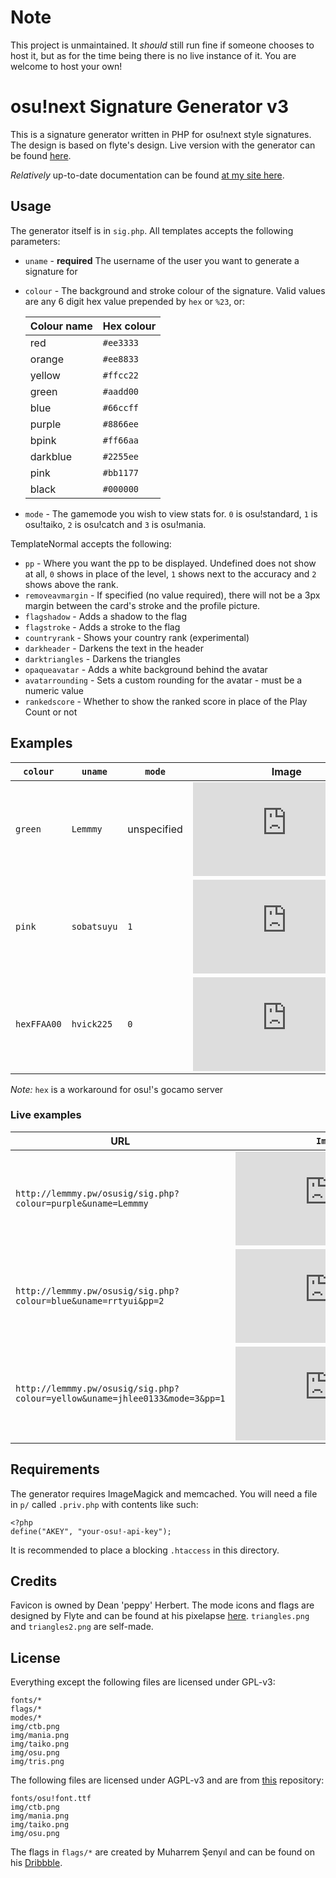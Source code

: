 # Note
This project is unmaintained. It *should* still run fine if someone chooses to host it, but as for the time being there is no live instance of it. You are welcome to host your own!

# osu!next Signature Generator v3
This is a signature generator written in PHP for osu!next style signatures. The design is based on flyte's design. Live version with the generator can be found [here](http://lemmmy.pw/osusig).

_Relatively_ up-to-date documentation can be found [at my site here](http://lemmmy.pw/osusig/docs).

## Usage
The generator itself is in `sig.php`. All templates accepts the following parameters:
* `uname` - **required** The username of the user you want to generate a signature for
* `colour` - The background and stroke colour of the signature. Valid values are any 6 digit hex value prepended by `hex` or `%23`, or:

	| Colour name | Hex colour |
	| ----------- | ---------- |
	| red | `#ee3333` |
	| orange | `#ee8833` |
	| yellow | `#ffcc22` |
	| green | `#aadd00` |
	| blue | `#66ccff` |
	| purple | `#8866ee` |
	| bpink | `#ff66aa` |
	| darkblue | `#2255ee` |
	| pink | `#bb1177` |
	| black | `#000000` |

* `mode` - The gamemode you wish to view stats for. `0` is osu!standard, `1` is osu!taiko, `2` is osu!catch and `3` is osu!mania.

TemplateNormal accepts the following:

* `pp` - Where you want the pp to be displayed. Undefined does not show at all, `0` shows in place of the level, `1` shows next to the accuracy and `2` shows above the rank.
* `removeavmargin` - If specified (no value required), there will not be a 3px margin between the card's stroke and the profile picture.
* `flagshadow` - Adds a shadow to the flag
* `flagstroke` - Adds a stroke to the flag
* `countryrank` - Shows your country rank (experimental)
* `darkheader` - Darkens the text in the header
* `darktriangles` - Darkens the triangles
* `opaqueavatar` - Adds a white background behind the avatar
* `avatarrounding` - Sets a custom rounding for the avatar - must be a numeric value
* `rankedscore` - Whether to show the ranked score in place of the Play Count or not


## Examples

| `colour` | `uname`  | `mode`      | Image |
| -------- | -------- | ----------- |:-----:|
| `green`  | `Lemmmy` | unspecified | ![](http://lemmmy.pw/osusig/sig.php?colour=green&uname=Lemmmy) |
| `pink`   | `sobatsuyu`  | `1` | ![](http://lemmmy.pw/osusig/sig.php?colour=pink&uname=sobatsuyu&mode=1) |
| `hexFFAA00`| `hvick225`  | `0` | ![](http://lemmmy.pw/osusig/sig.php?colour=hexFFAA00&uname=hvick225&mode=0) |

_Note:_ `hex` is a workaround for osu!'s gocamo server

### Live examples

| URL | `Image` |
| -------- | :--------: |
| `http://lemmmy.pw/osusig/sig.php?colour=purple&uname=Lemmmy` | ![](http://lemmmy.pw/osusig/sig.php?colour=purple&uname=Lemmmy) |
| `http://lemmmy.pw/osusig/sig.php?colour=blue&uname=rrtyui&pp=2` | ![](http://lemmmy.pw/osusig/sig.php?colour=blue&uname=rrtyui&pp=2)|
| `http://lemmmy.pw/osusig/sig.php?colour=yellow&uname=jhlee0133&mode=3&pp=1` |![](http://lemmmy.pw/osusig/sig.php?colour=yellow&uname=jhlee0133&mode=3&pp=1) |



## Requirements
The generator requires ImageMagick and memcached.
You will need a file in `p/` called `.priv.php` with contents like such:

    <?php
    define("AKEY", "your-osu!-api-key");

It is recommended to place a blocking `.htaccess` in this directory.

## Credits
Favicon is owned by Dean 'peppy' Herbert. The mode icons and flags are designed by Flyte and can be found at his pixelapse [here](https://www.pixelapse.com/flyte/projects/osu!designs/files/). `triangles.png` and `triangles2.png` are self-made.

## License
Everything except the following files are licensed under GPL-v3:

```
fonts/*
flags/*
modes/*
img/ctb.png
img/mania.png
img/taiko.png
img/osu.png
img/tris.png
```

The following files are licensed under AGPL-v3 and are from [this](https://github.com/ppy/osu-web) repository:
```
fonts/osu!font.ttf
img/ctb.png
img/mania.png
img/taiko.png
img/osu.png
```

The flags in `flags/*` are created by Muharrem Şenyıl and can be found on his [Dribbble](https://dribbble.com/shots/1211759-Free-195-Flat-Flags).
